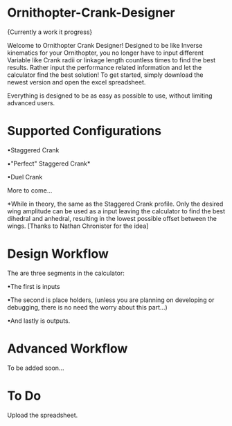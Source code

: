 # Ornithopter-Crank-Designer

{Currently a work it progress}

  Welcome to Ornithopter Crank Designer!
Designed to be like Inverse kinematics for your Ornithopter, you no longer have to input different 
Variable like Crank radii or linkage length countless times to find the best results. Rather input the performance related information and let the calculator 
find the best solution!
To get started, simply download the newest version and open the excel spreadsheet.

Everything is designed to be as easy as possible to use, without limiting advanced users.

# Supported Configurations

•Staggered Crank

•"Perfect" Staggered Crank*

•Duel Crank

More to come...

*While in theory, the same as the Staggered Crank profile. Only the desired wing amplitude can be used as a input
leaving the calculator to find the best dihedral and anhedral, resulting in the lowest possible offset between the wings.
[Thanks to Nathan Chronister for the idea]

# Design Workflow

The are three segments in the calculator:

•The first is inputs

•The second is place holders, (unless you are planning on developing or debugging, there is no need the worry about this part...)

•And lastly is outputs.

# Advanced Workflow

To be added soon...

# To Do

Upload the spreadsheet.
